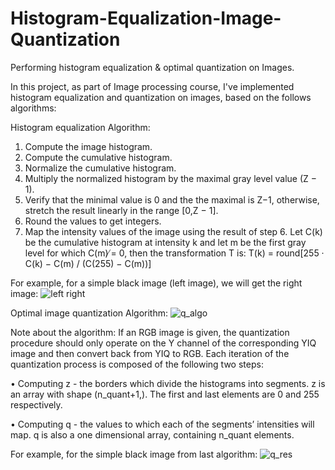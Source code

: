 # Histogram-Equalization-Image-Quantization
Performing histogram equalization &amp; optimal quantization on Images. 

In this project, as part of Image processing course, I've implemented histogram equalization and quantization on images, based on the follows algorithms:

Histogram equalization Algorithm: 
1. Compute the image histogram.
2. Compute the cumulative histogram.
3. Normalize the cumulative histogram.
4. Multiply the normalized histogram by the maximal gray level value (Z − 1).
5. Verify that the minimal value is 0 and the the maximal is Z−1, otherwise, stretch the result linearly in the range [0,Z − 1].
6. Round the values to get integers.
7. Map the intensity values of the image using the result of step 6.
Let C(k) be the cumulative histogram at intensity k and let m be the first gray level for which C(m) ̸= 0, then the transformation T is: T(k) = round[255 · C(k) − C(m) / (C(255) − C(m))]

For example, for a simple black image (left image), we will get the right image: ![left right](https://user-images.githubusercontent.com/64755588/205483921-5665af02-d92f-46f5-aa15-9f392d81c44e.png)


Optimal image quantization Algorithm: 
![q_algo](https://user-images.githubusercontent.com/64755588/205484029-53404a27-bf24-4ab0-b89a-4069c77c93e1.png)

Note about the algorithm: 
If an RGB image is given, the quantization procedure should only operate on the Y channel of the
corresponding YIQ image and then convert back from YIQ to RGB. Each iteration of the quantization
process is composed of the following two steps:

• Computing z - the borders which divide the histograms into segments. z is an array with shape
(n_quant+1,). The first and last elements are 0 and 255 respectively.

• Computing q - the values to which each of the segments’ intensities will map. q is also a one
dimensional array, containing n_quant elements.

For example, for the simple black image from last algorithm: 
![q_res](https://user-images.githubusercontent.com/64755588/205484095-2bee13c9-f61a-466d-8744-891b54ab4b01.png)
